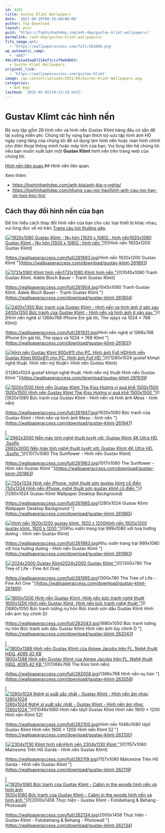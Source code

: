 ```yaml
---
id: 4281
title: Gustav Klimt Wallpapers
date: '2021-09-29T08:10:48+00:00'
author: Top Download
layout: post
guid: 'https://Tophinhanhdep.com/anh-dep/gustav-klimt-wallpapers/'
permalink: /anh-dep/gustav-klimt-wallpapers/
fifu_image_url:
  - 'https://wallpaperaccess.com/full/261868.png'
wp_automatic_camp:
  - '4087'
49cc0fa1a43aa07216ef1cccf9e69b63:
  - Gustav Klimt Wallpapers
original_link:
  - 'https://wallpaperaccess.com/gustav-klimt'
image: /wp-content/uploads/2021/09/Gustav-Klimt-Wallpapers.png
categories:
  - Ảnh Đẹp
lastmod: '2025-05-05T20:23:19.547Z'
---
```

# Gustav Klimt các hình nền

Bộ sưu tập gồm 28 hình nền và hình nền Gustav Klimt hàng đầu có sẵn để tải xuống miễn phí. Chúng tôi hy vọng bạn thích bộ sưu tập hình ảnh HD ngày càng tăng của chúng tôi để sử dụng làm hình nền hoặc màn hình chính cho điện thoại thông minh hoặc máy tính của bạn. Vui lòng liên hệ chúng tôi nếu bạn muốn xuất bản một **Gustav Klimt** hình nền trên trang web của chúng tôi.

[Hình nền liên quan ](#related) ## Hình nền liên quan.

   
 Xem thêm:

   
- <https://tophinhanhdep.com/anh-bia/anh-bia-y-nghia/>
- <https://tophinhanhdep.com/nhung-cau-noi-hay/hinh-anh-cau-noi-hay-ve-tuoi-hoc-tro/>

## Cách thay đổi hình nền của bạn

Để tìm hiểu cách thay đổi hình nền của bạn cho các loại thiết bị khác nhau, vui lòng đọc về nó trên [Trang câu hỏi thường gặp](https://tophinhanhdep.com/faq/).

  
[[![1920x1080 Gustav Klimt - Nụ hôn [1920 x 1080] : hình nền](https://wallpaperaccess.com/full/261868.png)1920x1080 Gustav Klimt - Nụ hôn \[1920 x 1080\] : hình nền "](https://wallpaperaccess.com/download/gustav-klimt-261868)](![Hình nền 1920x1200 Gustav Klimt)

(https://wallpaperaccess.com/full/261893.jpg)Hình nền 1920x1200 Gustav Klimt "](https://wallpaperaccess.com/download/gustav-klimt-261893)

[[![1731x1080 Klimt hình nền](https://wallpaperaccess.com/full/261898.jpg)1731x1080 Klimt hình nền "](https://wallpaperaccess.com/download/gustav-klimt-261898)](![1045x1080 Tranh Gustav Klimt.  Adele Bloch Bauer - Tranh Gustav Klimt)

(https://wallpaperaccess.com/full/261904.jpg)1045x1080 Tranh Gustav Klimt. Adele Bloch Bauer - Tranh Gustav Klimt "](https://wallpaperaccess.com/download/gustav-klimt-261904)

[[![2400x1350 Bức tranh của Gustav Klimt - Hình nền và hình ảnh ở sân sau](https://wallpaperaccess.com/full/261913.jpg)2400x1350 Bức tranh của Gustav Klimt - Hình nền và hình ảnh ở sân sau "](https://wallpaperaccess.com/download/gustav-klimt-261913)](![Hình nền nghệ sĩ 1366x768 iPhone Em gái tôi, The ojays và 1024 × 768 Klimt)

(https://wallpaperaccess.com/full/261931.jpg)Hình nền nghệ sĩ 1366x768 iPhone Em gái tôi, The ojays và 1024 × 768 Klimt "](https://wallpaperaccess.com/download/gustav-klimt-261931)

[[![Hình nền Gustav Klimt 900x911 cho PC.  Hình ảnh Full HD](https://wallpaperaccess.com/full/261932.jpg)Hình nền Gustav Klimt 900x911 cho PC. Hình ảnh Full HD "](https://wallpaperaccess.com/download/gustav-klimt-261932)](![1280x1024 gustaf klimpt nghệ thuật.  Hình nền mỹ thuật> Hình nền Gustav Klimt)

()1280x1024 gustaf klimpt nghệ thuật. Hình nền mỹ thuật Hình nền Gustav Klimt "](https://wallpaperaccess.com/download/gustav-klimt-261939)

[[![1500x1500 Hình nền Gustav Klimt The Kiss Hương vị quả khế 1500x1500](https://wallpaperaccess.com/full/261940.jpg)1500x1500 Hình nền Gustav Klimt The Kiss Hương vị quả khế 1500x1500 "](https://wallpaperaccess.com/download/gustav-klimt-261940)](![1920x1080 Bức tranh của Gustav Klimt - Hình nền và hình ảnh Mess - hình nền)

(https://wallpaperaccess.com/full/261947.jpg)1920x1080 Bức tranh của Gustav Klimt - Hình nền và hình ảnh Mess - hình nền "](https://wallpaperaccess.com/download/gustav-klimt-261947)

[[![2992x3000 Nền máy tính nghệ thuật tuyệt vời: Gustav Klimt 4K Ultra HD.  .Ssoflx](https://wallpaperaccess.com/full/261953.jpg)2992x3000 Nền máy tính nghệ thuật tuyệt vời: Gustav Klimt 4K Ultra HD. .Ssoflx "](https://wallpaperaccess.com/download/gustav-klimt-261953)](![1017x1080 The Sunflower - Hình nền Gustav Klimt)

(https://wallpaperaccess.com/full/261963.jpg)1017x1080 The Sunflower - Hình nền Gustav Klimt "](https://wallpaperaccess.com/download/gustav-klimt-261963)

[[![750x1334 Hình nền iPhone.  nghệ thuật sơn gustav klimt cổ điển](https://wallpaperaccess.com/full/261964.jpg)750x1334 Hình nền iPhone. nghệ thuật sơn gustav klimt cổ điển "](https://wallpaperaccess.com/download/gustav-klimt-261964)](![1280x1024 Gustav Klimt Wallpaper Desktop Background)

(https://wallpaperaccess.com/full/261965.jpg)1280x1024 Gustav Klimt Wallpaper Desktop Background "](https://wallpaperaccess.com/download/gustav-klimt-261965)

[[![Hình nền 1920x1200 gustav klimt.  1920 x 1200](https://wallpaperaccess.com/full/261974.jpg)Hình nền 1920x1200 gustav klimt. 1920 x 1200 "](https://wallpaperaccess.com/download/gustav-klimt-261974)](![Khu vườn trang trại 999x1080 với hoa hướng dương - Hình nền Gustav Klimt)

(https://wallpaperaccess.com/full/261983.jpg)Khu vườn trang trại 999x1080 với hoa hướng dương - Hình nền Gustav Klimt "](https://wallpaperaccess.com/download/gustav-klimt-261983)

[[![2024x2000 Gustav Klimt](https://wallpaperaccess.com/full/261992.jpg)2024x2000 Gustav Klimt "](https://wallpaperaccess.com/download/gustav-klimt-261992)](![1300x780 The Tree of Life - Fine Art One)

(https://wallpaperaccess.com/full/261995.jpg)1300x780 The Tree of Life - Fine Art One "](https://wallpaperaccess.com/download/gustav-klimt-261995)

[[![1600x1200 Hình nền Gustav Klimt, Hình nền bức tranh nghệ thuật](https://wallpaperaccess.com/full/262030.jpg)1600x1200 Hình nền Gustav Klimt, Hình nền bức tranh nghệ thuật "](https://wallpaperaccess.com/download/gustav-klimt-262030)](![1680x1050 Bức tranh tường nụ hôn Bức tranh sơn dầu Gustav Klimt Hình nền ảnh tùy chỉnh D)

(https://wallpaperaccess.com/full/262043.jpg)1680x1050 Bức tranh tường nụ hôn Bức tranh sơn dầu Gustav Klimt Hình nền ảnh tùy chỉnh D "](https://wallpaperaccess.com/download/gustav-klimt-262043)

[[![1800x1388 Hình nền Gustav Klimt của Aimee Jacobs trên FL.  Nghệ thuật HĐQ.  4095,42 KB](https://wallpaperaccess.com/full/262048.jpg)1800x1388 Hình nền Gustav Klimt của Aimee Jacobs trên FL. Nghệ thuật HĐQ. 4095,42 KB "](https://wallpaperaccess.com/download/gustav-klimt-262048)](![1366x768 The Kiss hình nền)

(https://wallpaperaccess.com/full/262058.jpg)1366x768 Hình nền nụ hôn "](https://wallpaperaccess.com/download/gustav-klimt-262058)

[[![1280x1024 Nghệ sĩ xuất sắc nhất - Gustav Klimt - Hình nền âm nhạc 1280x1024](https://wallpaperaccess.com/full/262096.jpg)1280x1024 Nghệ sĩ xuất sắc nhất - Gustav Klimt - Hình nền âm nhạc 1280x1024 "](https://wallpaperaccess.com/download/gustav-klimt-262096)](![1046x1080 Hình nền Idyll Gustav Klimt Hình nền 1600 × 1200 Hình nền Klimt 52)

(https://wallpaperaccess.com/full/262100.jpg)Hình nền 1046x1080 Idyll Gustav Klimt Hình nền 1600 × 1200 Hình nền Klimt 52 "](https://wallpaperaccess.com/download/gustav-klimt-262100)

[[![2304x1130 Klimt hình nền](https://wallpaperaccess.com/full/262104.jpg)Hình nền 2304x1130 Klimt "](https://wallpaperaccess.com/download/gustav-klimt-262104)](![1157x1080 Malcesine Trên Hồ Garda - Hình nền Gustav Klimt)

(https://wallpaperaccess.com/full/262119.jpg)1157x1080 Malcesine Trên Hồ Garda - Hình nền Gustav Klimt "](https://wallpaperaccess.com/download/gustav-klimt-262119)

[[![1920x1080 Bức tranh của Gustav Klimt - Cabin in the woods hình nền và hình ảnh](https://wallpaperaccess.com/full/262123.jpg)1920x1080 Bức tranh của Gustav Klimt - Cabin in the woods hình nền và hình ảnh "](https://wallpaperaccess.com/download/gustav-klimt-262123)](![2000x1456 Thực hiện - Gustav Klimt - Fotobehang & Behang - Photowall)

(https://wallpaperaccess.com/full/262134.jpg)2000x1456 Thực hiện - Gustav Klimt - Fotobehang &amp; Behang - Photowall "](https://wallpaperaccess.com/download/gustav-klimt-262134)
